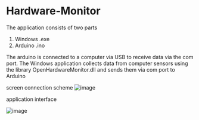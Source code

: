 # Hardware-Monitor
The application consists of two parts
1. Windows .exe
2. Arduino .ino

The arduino is connected to a computer via USB to receive data via the com port.
The Windows application collects data from computer sensors using the library OpenHardwareMonitor.dll and sends them via com port to Arduino

screen connection scheme
![image](https://github.com/tuffii/Hardware-Monitor/assets/100721921/cf269178-3597-4b29-b897-c4363179e5c0)

application interface

![image](https://github.com/tuffii/Hardware-Monitor/assets/100721921/91bd7c58-dca6-42f5-88b8-370235bb01cf)
